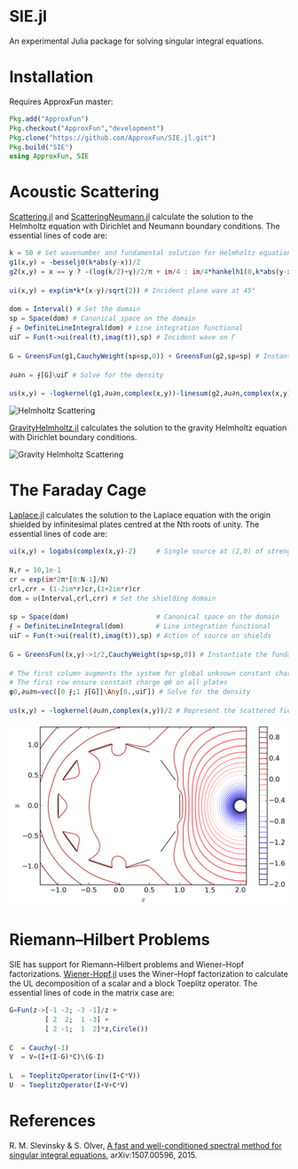 # SIE.jl

An experimental Julia package for solving singular integral equations.

# Installation

Requires ApproxFun master:

```julia
Pkg.add("ApproxFun")
Pkg.checkout("ApproxFun","development")
Pkg.clone("https://github.com/ApproxFun/SIE.jl.git")
Pkg.build("SIE")
using ApproxFun, SIE
```

# Acoustic Scattering

[Scattering.jl](https://github.com/ApproxFun/SIE.jl/blob/master/examples/Scattering.jl) and [ScatteringNeumann.jl](https://github.com/ApproxFun/SIE.jl/blob/master/examples/ScatteringNeumann.jl) calculate the solution to the Helmholtz equation with Dirichlet and Neumann boundary conditions. The essential lines of code are:

```julia
k = 50 # Set wavenumber and fundamental solution for Helmholtz equation
g1(x,y) = -besselj0(k*abs(y-x))/2
g2(x,y) = x == y ? -(log(k/2)+γ)/2/π + im/4 : im/4*hankelh1(0,k*abs(y-x)) - g1(x,y).*logabs(y-x)/π

ui(x,y) = exp(im*k*(x-y)/sqrt(2)) # Incident plane wave at 45°

dom = Interval() # Set the domain
sp = Space(dom) # Canonical space on the domain
⨍ = DefiniteLineIntegral(dom) # Line integration functional
uiΓ = Fun(t->ui(real(t),imag(t)),sp) # Incident wave on Γ

G = GreensFun(g1,CauchyWeight(sp⊗sp,0)) + GreensFun(g2,sp⊗sp) # Instantiate the fundamental solution

∂u∂n = ⨍[G]\uiΓ # Solve for the density

us(x,y) = -logkernel(g1,∂u∂n,complex(x,y))-linesum(g2,∂u∂n,complex(x,y)) # Represent the scattered field
```

![Helmholtz Scattering](https://github.com/ApproxFun/SIE.jl/raw/master/images/Helmholtz.gif)

[GravityHelmholtz.jl](https://github.com/ApproxFun/SIE.jl/blob/master/examples/GravityHelmholtz.jl) calculates the solution to the gravity Helmholtz equation with Dirichlet boundary conditions.

![Gravity Helmholtz Scattering](https://github.com/ApproxFun/SIE.jl/raw/master/images/GravityHelmholtz.gif)


# The Faraday Cage

[Laplace.jl](https://github.com/ApproxFun/SIE.jl/blob/master/examples/Laplace.jl) calculates the solution to the Laplace equation with the origin shielded by infinitesimal plates centred at the Nth roots of unity. The essential lines of code are:

```julia
ui(x,y) = logabs(complex(x,y)-2)     # Single source at (2,0) of strength 2π

N,r = 10,1e-1
cr = exp(im*2π*[0:N-1]/N)
crl,crr = (1-2im*r)cr,(1+2im*r)cr
dom = ∪(Interval,crl,crr) # Set the shielding domain

sp = Space(dom)                      # Canonical space on the domain
⨍ = DefiniteLineIntegral(dom)        # Line integration functional
uiΓ = Fun(t->ui(real(t),imag(t)),sp) # Action of source on shields

G = GreensFun((x,y)->1/2,CauchyWeight(sp⊗sp,0)) # Instantiate the fundamental solution

# The first column augments the system for global unknown constant charge φ0
# The first row ensure constant charge φ0 on all plates
φ0,∂u∂n=vec([0 ⨍;1 ⨍[G]]\Any[0.,uiΓ]) # Solve for the density

us(x,y) = -logkernel(∂u∂n,complex(x,y))/2 # Represent the scattered field
```

![Faraday Cage](https://github.com/ApproxFun/SIE.jl/raw/master/images/FaradayCage.png)


# Riemann–Hilbert Problems

SIE has support for Riemann–Hilbert problems and Wiener–Hopf factorizations.  [Wiener-Hopf.jl](https://github.com/ApproxFun/SIE.jl/blob/master/examples/Wiener-Hopf.jl) uses the Winer–Hopf factorization to calculate the UL decomposition of a scalar and a block Toeplitz operator.  The essential lines of code in the matrix case are:

```julia
G=Fun(z->[-1 -3; -3 -1]/z +
         [ 2  2;  1 -3] +
         [ 2 -1;  1  2]*z,Circle())

C  = Cauchy(-1)
V  = V=(I+(I-G)*C)\(G-I)

L  = ToeplitzOperator(inv(I+C*V))
U  = ToeplitzOperator(I+V+C*V)
```

# References

R. M. Slevinsky & S. Olver, <a href="http://arxiv.org/abs/1507.00596">A fast and well-conditioned spectral method for singular integral equations</a>, arXiv:1507.00596, 2015.
